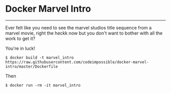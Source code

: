 # Docker Marvel Intro
----

Ever felt like you need to see the marvel studios title sequence from a marvel movie, right the heckk now but you don't want to bother with all the work to get it?

You're in luck!

```
$ docker build -t marvel_intro https://raw.githubusercontent.com/codeimpossible/docker-marvel-intro/master/Dockerfile
```

Then
```
$ docker run -rm -it marvel_intro
```
